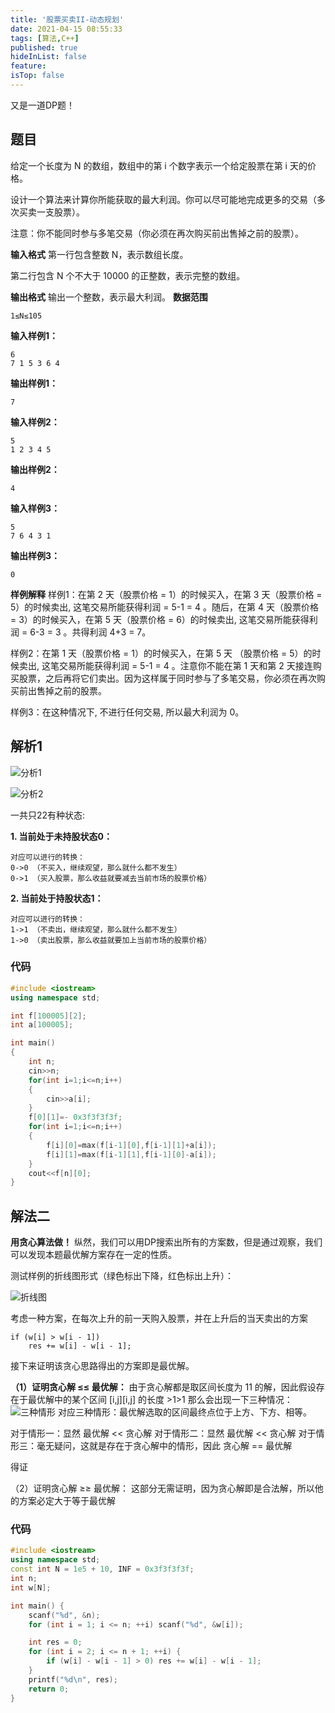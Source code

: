 ```yaml
---
title: '股票买卖II-动态规划'
date: 2021-04-15 08:55:33
tags: [算法,C++]
published: true
hideInList: false
feature: 
isTop: false
---
```


又是一道DP题！

<!--more-->

## 题目

给定一个长度为 N 的数组，数组中的第 i 个数字表示一个给定股票在第 i 天的价格。

设计一个算法来计算你所能获取的最大利润。你可以尽可能地完成更多的交易（多次买卖一支股票）。

注意：你不能同时参与多笔交易（你必须在再次购买前出售掉之前的股票）。

**输入格式**
第一行包含整数 N，表示数组长度。

第二行包含 N 个不大于 10000 的正整数，表示完整的数组。

**输出格式**
输出一个整数，表示最大利润。
**数据范围**

    1≤N≤105
**输入样例1：**

    6
    7 1 5 3 6 4
**输出样例1：**

    7
**输入样例2：**

    5
    1 2 3 4 5
**输出样例2：**

    4
**输入样例3：**

    5
    7 6 4 3 1
**输出样例3：**

    0
**样例解释**
样例1：在第 2 天（股票价格 = 1）的时候买入，在第 3 天（股票价格 = 5）的时候卖出, 这笔交易所能获得利润 = 5-1 = 4 。随后，在第 4 天（股票价格 = 3）的时候买入，在第 5 天（股票价格 = 6）的时候卖出, 这笔交易所能获得利润 = 6-3 = 3 。共得利润 4+3 = 7。

样例2：在第 1 天（股票价格 = 1）的时候买入，在第 5 天 （股票价格 = 5）的时候卖出, 这笔交易所能获得利润 = 5-1 = 4 。注意你不能在第 1 天和第 2 天接连购买股票，之后再将它们卖出。因为这样属于同时参与了多笔交易，你必须在再次购买前出售掉之前的股票。

样例3：在这种情况下, 不进行任何交易, 所以最大利润为 0。


## 解析1

![分析1](../images/股票买卖-II-动态规划-DP/1.jpg)

![分析2](../images/股票买卖-II-动态规划-DP/2.jpg)

一共只22有种状态:

**1. 当前处于未持股状态0：**

    对应可以进行的转换：
    0->0 （不买入，继续观望，那么就什么都不发生）
    0->1 （买入股票，那么收益就要减去当前市场的股票价格）
**2. 当前处于持股状态1：**

    对应可以进行的转换：
    1->1 （不卖出，继续观望，那么就什么都不发生）
    1->0 （卖出股票，那么收益就要加上当前市场的股票价格）

### 代码

```C++
#include <iostream>
using namespace std;

int f[100005][2];
int a[100005];

int main()
{
    int n;
    cin>>n;
    for(int i=1;i<=n;i++)
    {
        cin>>a[i];
    }
    f[0][1]=- 0x3f3f3f3f;
    for(int i=1;i<=n;i++)
    {
        f[i][0]=max(f[i-1][0],f[i-1][1]+a[i]);
        f[i][1]=max(f[i-1][1],f[i-1][0]-a[i]);
    }
    cout<<f[n][0];
}
```

## 解法二

**用贪心算法做！**
纵然，我们可以用DP搜索出所有的方案数，但是通过观察，我们可以发现本题最优解方案存在一定的性质。

测试样例的折线图形式（绿色标出下降，红色标出上升）：

![折线图](../images/股票买卖-II-动态规划-DP/3.jpg)

考虑一种方案，在每次上升的前一天购入股票，并在上升后的当天卖出的方案

    if (w[i] > w[i - 1])
        res += w[i] - w[i - 1];
接下来证明该贪心思路得出的方案即是最优解。

**（1）证明贪心解 ≤≤ 最优解：**
由于贪心解都是取区间长度为 11 的解，因此假设存在于最优解中的某个区间 [i,j][i,j] 的长度 >1>1
那么会出现一下三种情况：
![三种情形](../images/股票买卖-II-动态规划-DP/4.jpg)
对应三种情形：最优解选取的区间最终点位于上方、下方、相等。

对于情形一：显然 最优解 << 贪心解
对于情形二：显然 最优解 << 贪心解
对于情形三：毫无疑问，这就是存在于贪心解中的情形，因此 贪心解 == 最优解

得证

（2）证明贪心解 ≥≥ 最优解：
这部分无需证明，因为贪心解即是合法解，所以他的方案必定大于等于最优解

### 代码

```c++
#include <iostream>
using namespace std;
const int N = 1e5 + 10, INF = 0x3f3f3f3f;
int n;
int w[N];

int main() {
    scanf("%d", &n);
    for (int i = 1; i <= n; ++i) scanf("%d", &w[i]);

    int res = 0;
    for (int i = 2; i <= n + 1; ++i) {
        if (w[i] - w[i - 1] > 0) res += w[i] - w[i - 1];
    }
    printf("%d\n", res);
    return 0;
}
```
